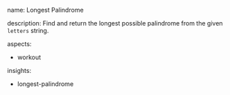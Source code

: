 name: Longest Palindrome

description: Find and return the longest possible palindrome from the given `letters` string.

aspects:
  - workout

insights:
  - longest-palindrome